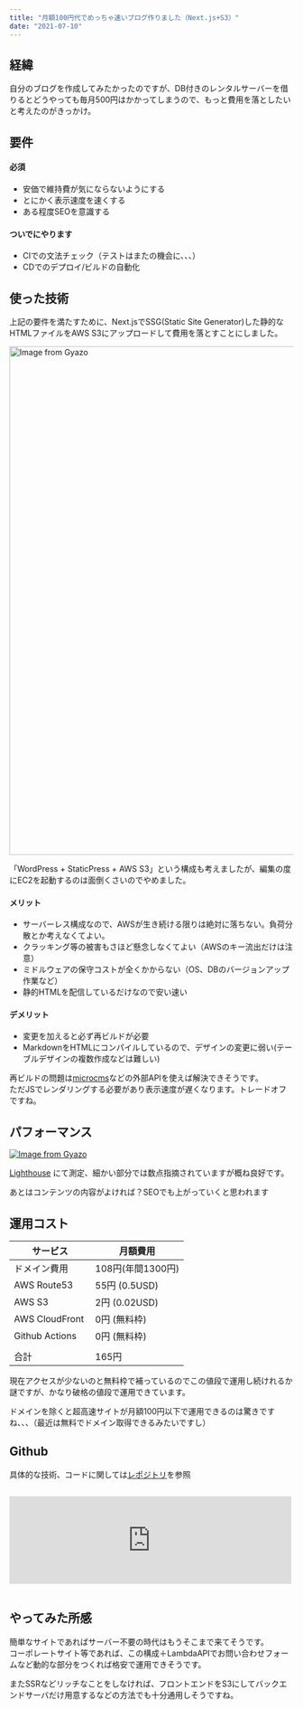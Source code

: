 ```yaml
---
title: "月額100円代でめっちゃ速いブログ作りました（Next.js+S3）"
date: "2021-07-10"
---
```


## 経緯
自分のブログを作成してみたかったのですが、DB付きのレンタルサーバーを借りるとどうやっても毎月500円はかかってしまうので、もっと費用を落としたいと考えたのがきっかけ。

## 要件

#### 必須
- 安価で維持費が気にならないようにする
- とにかく表示速度を速くする
- ある程度SEOを意識する

#### ついでにやります
- CIでの文法チェック（テストはまたの機会に、、、）
- CDでのデプロイ/ビルドの自動化

## 使った技術
上記の要件を満たすために、Next.jsでSSG(Static Site Generator)した静的なHTMLファイルをAWS S3にアップロードして費用を落とすことにしました。

<img src="https://i.gyazo.com/7408a985c7061323454219c7ed85796b.png" alt="Image from Gyazo" width="900"/>


「WordPress + StaticPress + AWS S3」という構成も考えましたが、編集の度にEC2を起動するのは面倒くさいのでやめました。

#### メリット
- サーバーレス構成なので、AWSが生き続ける限りは絶対に落ちない。負荷分散とか考えなくてよい。
- クラッキング等の被害もさほど懸念しなくてよい（AWSのキー流出だけは注意）
- ミドルウェアの保守コストが全くかからない（OS、DBのバージョンアップ作業など）
- 静的HTMLを配信しているだけなので安い速い

#### デメリット
- 変更を加えると必ず再ビルドが必要
- MarkdownをHTMLにコンパイルしているので、デザインの変更に弱い(テーブルデザインの複数作成などは難しい)
  
再ビルドの問題は[microcms](https://microcms.io/ )などの外部APIを使えば解決できそうです。    
ただJSでレンダリングする必要があり表示速度が遅くなります。トレードオフですね。


## パフォーマンス
[![Image from Gyazo](https://i.gyazo.com/5a4ef8886e9a0cbca0f4b8610a0e1c2f.png)](https://gyazo.com/5a4ef8886e9a0cbca0f4b8610a0e1c2f)

[Lighthouse](https://developers.google.com/web/tools/lighthouse?hl=ja) にて測定、細かい部分では数点指摘されていますが概ね良好です。

あとはコンテンツの内容がよければ？SEOでも上がっていくと思われます

## 運用コスト
| サービス                 | 月額費用          | 
| ------------------------ | ----------------- | 
| ドメイン費用　　 | 108円(年間1300円) | 
| AWS Route53              | 55円 (0.5USD)     | 
| AWS S3                   | 2円 (0.02USD)     | 
| AWS CloudFront           | 0円 (無料枠)      | 
| Github Actions           | 0円 (無料枠)      | 
|                          |                   | 
| 合計                     | 165円             | 

現在アクセスが少ないのと無料枠で補っているのでこの値段で運用し続けれるか謎ですが、かなり破格の値段で運用できています。

ドメインを除くと超高速サイトが月額100円以下で運用できるのは驚きですね、、、（最近は無料でドメイン取得できるみたいですし）


## Github
具体的な技術、コードに関しては[レポジトリ](https://github.com/nexus4812/my-blog)を参照

<iframe style="width:100%;height:155px;margin:15px 0;max-width:500px;" title="tama-go-go" src="https://hatenablog-parts.com/embed?url=https://github.com/nexus4812/my-blog" frameborder="0" scrolling="no"></iframe>

## やってみた所感
簡単なサイトであればサーバー不要の時代はもうそこまで来てそうです。  
コーポレートサイト等であれば、この構成＋LambdaAPIでお問い合わせフォームなど動的な部分をつくれば格安で運用できそうです。

またSSRなどリッチなことをしなければ、フロントエンドをS3にしてバックエンドサーバだけ用意するなどの方法でも十分通用しそうですね。

